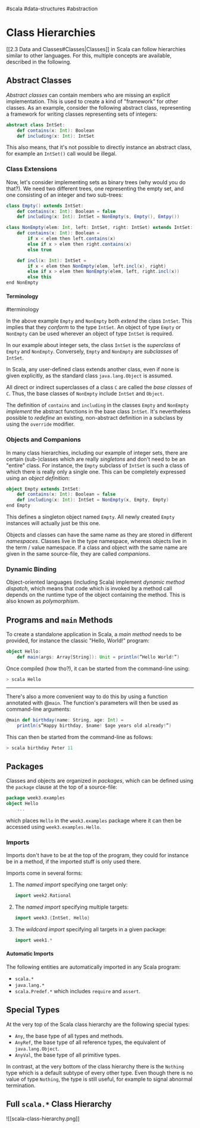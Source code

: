 #scala #data-structures #abstraction
# Class Hierarchies
[[2.3 Data and Classes#Classes|Classes]] in Scala can follow hierarchies similar to other languages. For this, multiple concepts are available, described in the following.

## Abstract Classes
*Abstract classes* can contain members who are missing an explicit implementation. This is used to create a kind of "framework" for other classes.
As an example, consider the following abstract class, representing a framework for writing classes representing sets of integers:
```Scala
abstract class IntSet:
	def contains(x: Int): Boolean
	def including(x: Int): IntSet
```

This also means, that it's not possible to directly instance an abstract class, for example an `IntSet()` call would be illegal.

### Class Extensions
Now, let's consider implementing sets as binary trees (why would you do that?). We need two different trees, one representing the empty set, and one consisting of an integer and two sub-trees:
```Scala
class Empty() extends IntSet:
	def contains(x: Int): Boolean = false
	def including(x: Int): IntSet = NonEmpty(s, Empty(), Emtpy())

class NonEmpty(elem: Int, left: IntSet, right: IntSet) extends IntSet:
	def contains(x: Int): Boolean =
		if x < elem then left.contains(x)
		else if x > elem then right.contains(x)
		else true

	def incl(x: Int): IntSet =
		if x < elem then NonEmpty(elem, left.incl(x), right)
		else if x > elem then NonEmpty(elem, left, right.incl(x))
		else this
end NonEmpty
```
#### Terminology
#terminology 

In the above example `Empty` and `NonEmpty` both *extend* the class `IntSet`. This implies that they *conform* to the type `IntSet`.
An object of type `Empty` or `NonEmpty` can be used wherever an object of type `IntSet` is required.

In our example about integer sets, the class `IntSet` is the *superclass* of `Empty` and `NonEmpty`. Conversely, `Empty` and `NonEmpty` are *subclasses* of `IntSet`. 

In Scala, any user-defined class extends another class, even if none is given explicitly, as the standard class `java.lang.Object` is assumed.

All direct or indirect superclasses of a class `C` are called the *base classes* of `C`.
Thus, the base classes of `NonEmpty` include `IntSet` and `Object`.

The definition of `contains` and `including` in the classes `Empty` and `NonEmpty` *implement* the abstract functions in the base class `IntSet`.
It's nevertheless possible to *redefine* an existing, non-abstract definition in a subclass by using the `override` modifier.

### Objects and Companions
In many class hierarchies, including our example of integer sets, there are certain (sub-)classes which are really *singletons* and don't need to be an "entire" class.
For instance, the `Empty` subclass of `IntSet` is such a class of which there is really only a single one.
This can be completely expressed using an *object definition*:
```Scala
object Empty extends IntSet:
	def contains(x: Int): Boolean = false
	def including(x: Int): IntSet = NonEmpty(x, Empty, Empty)
end Empty
```
This defines a singleton object named `Empty`. All newly created `Empty` instances will actually just be this one.

Objects and classes can have the same name as they are stored in different *namespaces*. Classes live in the type namespace, whereas objects live in the term / value namespace.
If a class and object with the same name are given in the same source-file, they are called *companions*.

### Dynamic Binding
Object-oriented languages (including Scala) implement *dynamic method dispatch*, which means that code which is invoked by a method call depends on the runtime type of the object containing the method.
This is also known as *polymorphism*.

## Programs and `main` Methods
To create a standalone application in Scala, a *main method* needs to be provided, for instance the classic "Hello, World!" program:
```Scala
object Hello:
	def main(args: Array[String]): Unit = println(”Hello World!”)
```
Once compiled (how tho?), it can be started from the command-line using:
```Scala
> scala Hello
```
 <hr>

There's also a more convenient way to do this by using a function annotated with @`main`. The function's parameters will then be used as command-line arguments:
```Scala
@main def birthday(name: String, age: Int) =
	println(s”Happy birthday, $name! $age years old already!”)
```
This can then be started from the command-line as follows:
```Scala
> scala birthday Peter 11
```

## Packages
Classes and objects are organized in *packages*, which can be defined using the `package` clause at the top of a source-file:
```Scala
package week3.examples
object Hello
	...
```
which places `Hello` in the `week3.examples` package where it can then be accessed using `week3.examples.Hello`.

### Imports
Imports don't have to be at the top of the program, they could for instance be in a method, if the imported stuff is only used there.

Imports come in several forms:
1. The *named import* specifying one target only:
	```Scala
	import week2.Rational
	```
2. The *named import* specifying multiple targets:
	```Scala
	import week3.{IntSet, Hello}
	```
3. The *wildcard import* specifying all targets in a given package:
	```Scala
	import week1.*
	```
#### Automatic Imports
The following entities are automatically imported in any Scala program:
- `scala.*`
- `java.lang.*`
- `scala.Predef.*` which includes `require` and `assert`.

## Special Types
At the very top of the Scala class hierarchy are the following special types:
- `Any`, the base type of all types and methods.
- `AnyRef`, the base type of all reference types, the equivalent of `java.lang.Object`.
- `AnyVal`, the base type of all primitive types.

In contrast, at the very bottom of the class hierarchy there is the `Nothing` type which is a default subtype of every other type. Even though there is no value of type `Nothing`, the type is still useful, for example to signal abnormal termination.

## Full `scala.*` Class Hierarchy
![[scala-class-hierarchy.png]]